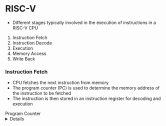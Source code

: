 # RISC-V
-  Different stages typically involved in the execution of instructions in a RISC-V CPU
1. Instruction Fetch
2. Instruction Decode
3. Execution
4. Memory Access
5. Write Back
### Instruction Fetch
-  CPU fetches the next instruction from memory
-  The program counter (PC) is used to determine the memory address of the instruction to be fetched
-  The instruction is then stored in an instruction register for decoding and execution

<summary> Program Counter </summary>

<details> 

```
module ProgramCounter(
    input bit clk,          
    input bit [1:0] pc_sel,  
    input bit [31:0] imm,    
    input bit branch_taken,  
    input bit jump,          
    output bit [31:0] pc_out  
);

    always @(posedge clk) begin
        if (pc_sel == 2'b11) begin
            pc_out <= 32'b0; 
        end 
		  else if (pc_sel == 2'b00) begin 
            pc_out <= pc_out + 4; 
        end 
		  else if (pc_sel == 2'b01) begin 
            if (branch_taken) begin
                pc_out <= pc_out + imm; 
            end
        end 
		  else if (pc_sel == 2'b10) begin 
            if (jump) begin
                pc_out <= imm; 
            end
        end
    end
endmodule
```
![image](https://github.com/ani171/risc/assets/97838595/ec4ab173-9edc-4869-af60-3ab21a35d8bc)

![image](https://github.com/ani171/risc/assets/97838595/0474089a-6431-4f67-84c1-bc98233ff04d)

- pc_sel
	- 2'b00: Increment the PC --> pc_out=pc_out+4
	- 2'b01: Branch
		- If branch_taken=1 --> pc_out=pc_out+imm
	- 2'b10: Jump
		- If jump=1 --> pc_out = imm

</details>
